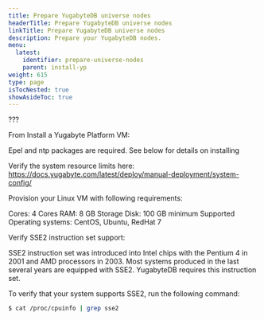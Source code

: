```yaml
---
title: Prepare YugabyteDB universe nodes
headerTitle: Prepare YugabyteDB universe nodes
linkTitle: Prepare YugabyteDB universe nodes
description: Prepare your YugabyteDB nodes.
menu:
  latest:
    identifier: prepare-universe-nodes
    parent: install-yp
weight: 615
type: page
isTocNested: true
showAsideToc: true
---
```


???

From Install a Yugabyte Platform VM:

Epel and ntp packages are required. See below for details on installing

Verify the system resource limits here: https://docs.yugabyte.com/latest/deploy/manual-deployment/system-config/

Provision your Linux VM with following requirements:

Cores: 4 Cores
RAM: 8 GB
Storage Disk: 100 GB minimum
Supported Operating systems: CentOS, Ubuntu, RedHat 7

Verify SSE2 instruction set support:

SSE2 instruction set was introduced into Intel chips with the Pentium 4 in 2001 and AMD processors in 2003. Most systems produced in the last several years are equipped with SSE2. YugabyteDB requires this instruction set. 

To verify that your system supports SSE2, run the following command:

```sh
$ cat /proc/cpuinfo | grep sse2
```